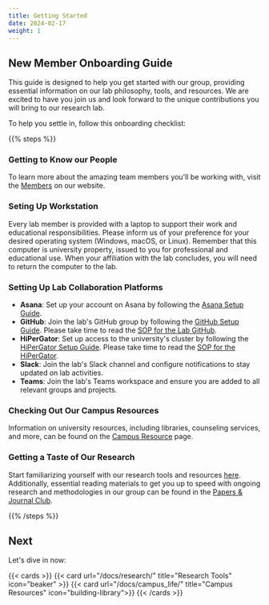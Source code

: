 ```yaml
---
title: Getting Started
date: 2024-02-17
weight: 1
---
```


## New Member Onboarding Guide

This guide is designed to help you get started with our group, providing essential information on our lab philosophy, tools, and resources. We are excited to have you join us and look forward to the unique contributions you will bring to our research lab.

To help you settle in, follow this onboarding checklist:

{{% steps %}}

### Getting to Know our People

To learn more about the amazing team members you'll be working with, visit the [Members](/people/) on our website.

### Seting Up Workstation

Every lab member is provided with a laptop to support their work and educational responsibilities. Please inform us of your preference for your desired operating system (Windows, macOS, or Linux). Remember that this computer is university property, issued to you for professional and educational use. When your affiliation with the lab concludes, you will need to return the computer to the lab.

### Setting Up Lab Collaboration Platforms

   - **Asana**: Set up your account on Asana by following the [Asana Setup Guide](/docs/research/asana/).
   - **GitHub**: Join the lab's GitHub group by following the [GitHub Setup Guide](/docs/research/git_github/). Please take time to read the [SOP for the Lab GitHub](/docs/research/git_github/sop_github/). 
   - **HiPerGator**: Set up access to the university's cluster by following the [HiPerGator Setup Guide](/docs/research/hipergator/). Please take time to read the [SOP for the HiPerGator](/docs/research/hipergator/sop_hipergator/). 
   - **Slack**: Join the lab's Slack channel and configure notifications to stay updated on lab activities.
   - **Teams**: Join the lab's Teams workspace and ensure you are added to all relevant groups and projects.


### Checking Out Our Campus Resources

Information on university resources, including libraries, counseling services, and more, can be found on the [Campus Resource](/docs/campus_life/) page.



### Getting a Taste of Our Research

Start familiarizing yourself with our research tools and resources [here](/docs/research/). Additionally, essential reading materials to get you up to speed with ongoing research and methodologies in our group can be found in the [Papers & Journal Club](/pubs/).

{{% /steps %}}

## Next

Let's dive in now:

{{< cards >}}
  {{< card url="/docs/research/" title="Research Tools" icon="beaker" >}}
  {{< card url="/docs/campus_life/" title="Campus Resources" icon="building-library">}}
{{< /cards >}}
